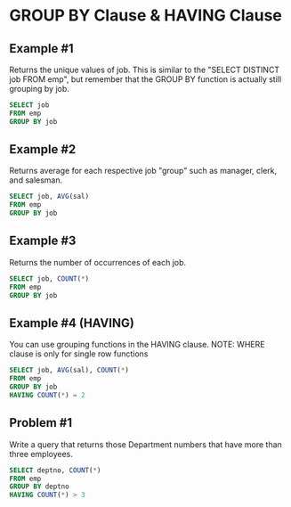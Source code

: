 # __GROUP BY__ Clause & __HAVING__ Clause



## Example #1 
Returns the unique values of job. This is similar to the "SELECT DISTINCT job FROM emp", but remember that the GROUP BY function is actually still grouping by job. 
```sql
SELECT job
FROM emp
GROUP BY job
```

## Example #2
Returns average for each respective job "group" such as manager, clerk, and salesman.
```sql
SELECT job, AVG(sal)
FROM emp
GROUP BY job
```

## Example #3
Returns the number of occurrences of each job.
```sql
SELECT job, COUNT(*)
FROM emp
GROUP BY job
```

## Example #4 (HAVING)
You can use grouping functions in the HAVING clause. NOTE: WHERE clause is only for single row functions
```sql
SELECT job, AVG(sal), COUNT(*)
FROM emp
GROUP BY job
HAVING COUNT(*) = 2
```

## Problem #1
Write a query that returns those Department numbers that have more than three employees.
```sql
SELECT deptno, COUNT(*)
FROM emp
GROUP BY deptno
HAVING COUNT(*) > 3
```